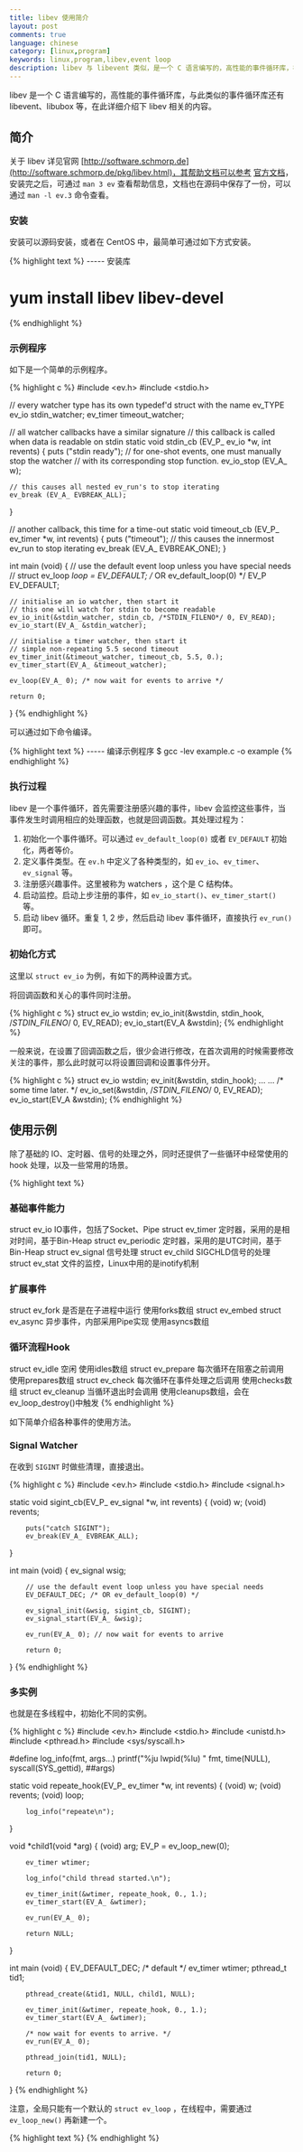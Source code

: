 ```yaml
---
title: libev 使用简介
layout: post
comments: true
language: chinese
category: [linux,program]
keywords: linux,program,libev,event loop
description: libev 与 libevent 类似，是一个 C 语言编写的，高性能的事件循环库，在此详细介绍下。
---
```


libev 是一个 C 语言编写的，高性能的事件循环库，与此类似的事件循环库还有 libevent、libubox 等，在此详细介绍下 libev 相关的内容。

<!-- more -->

## 简介

关于 libev 详见官网 [http://software.schmorp.de](http://software.schmorp.de/pkg/libev.html)，其帮助文档可以参考 [官方文档](http://pod.tst.eu/http://cvs.schmorp.de/libev/ev.pod)，安装完之后，可通过 `man 3 ev` 查看帮助信息，文档也在源码中保存了一份，可以通过 `man -l ev.3` 命令查看。

### 安装

安装可以源码安装，或者在 CentOS 中，最简单可通过如下方式安装。

{% highlight text %}
----- 安装库
# yum install libev libev-devel
{% endhighlight %}

### 示例程序

如下是一个简单的示例程序。

{% highlight c %}
#include <ev.h>
#include <stdio.h>

// every watcher type has its own typedef'd struct with the name ev_TYPE
ev_io stdin_watcher;
ev_timer timeout_watcher;

// all watcher callbacks have a similar signature
// this callback is called when data is readable on stdin
static void stdin_cb (EV_P_ ev_io *w, int revents)
{
	puts ("stdin ready");
	// for one-shot events, one must manually stop the watcher
	// with its corresponding stop function.
	ev_io_stop (EV_A_ w);

	// this causes all nested ev_run's to stop iterating
	ev_break (EV_A_ EVBREAK_ALL);
}

// another callback, this time for a time-out
static void timeout_cb (EV_P_ ev_timer *w, int revents)
{
	puts ("timeout");
	// this causes the innermost ev_run to stop iterating
	ev_break (EV_A_ EVBREAK_ONE);
}

int main (void)
{
	// use the default event loop unless you have special needs
	// struct ev_loop *loop = EV_DEFAULT; /* OR ev_default_loop(0) */
	EV_P EV_DEFAULT; 

	// initialise an io watcher, then start it
	// this one will watch for stdin to become readable
	ev_io_init(&stdin_watcher, stdin_cb, /*STDIN_FILENO*/ 0, EV_READ);
	ev_io_start(EV_A_ &stdin_watcher);

	// initialise a timer watcher, then start it
	// simple non-repeating 5.5 second timeout
	ev_timer_init(&timeout_watcher, timeout_cb, 5.5, 0.);
	ev_timer_start(EV_A_ &timeout_watcher);

	ev_loop(EV_A_ 0); /* now wait for events to arrive */

	return 0;
}
{% endhighlight %}

可以通过如下命令编译。

{% highlight text %}
----- 编译示例程序
$ gcc -lev example.c -o example
{% endhighlight %}

### 执行过程

libev 是一个事件循环，首先需要注册感兴趣的事件，libev 会监控这些事件，当事件发生时调用相应的处理函数，也就是回调函数。其处理过程为：

1. 初始化一个事件循环。可以通过 `ev_default_loop(0)` 或者 `EV_DEFAULT` 初始化，两者等价。
2. 定义事件类型。在 `ev.h` 中定义了各种类型的，如 `ev_io`、`ev_timer`、`ev_signal` 等。
3. 注册感兴趣事件。这里被称为 watchers ，这个是 C 结构体。
4. 启动监控。启动上步注册的事件，如 `ev_io_start()`、`ev_timer_start()` 等。
5. 启动 libev 循环。重复 1, 2 步，然后启动 libev 事件循环，直接执行 `ev_run()` 即可。

### 初始化方式

这里以 `struct ev_io` 为例，有如下的两种设置方式。

将回调函数和关心的事件同时注册。

{% highlight c %}
struct ev_io wstdin;
ev_io_init(&wstdin, stdin_hook, /*STDIN_FILENO*/ 0, EV_READ);
ev_io_start(EV_A &wstdin);
{% endhighlight %}

一般来说，在设置了回调函数之后，很少会进行修改，在首次调用的时候需要修改关注的事件，那么此时就可以将设置回调和设置事件分开。

{% highlight c %}
struct ev_io wstdin;
ev_init(&wstdin, stdin_hook);
... ... /* some time later. */
ev_io_set(&wstdin, /*STDIN_FILENO*/ 0, EV_READ);
ev_io_start(EV_A &wstdin);
{% endhighlight %}


## 使用示例

除了基础的 IO、定时器、信号的处理之外，同时还提供了一些循环中经常使用的 hook 处理，以及一些常用的场景。

{% highlight text %}
### 基础事件能力
struct ev_io        IO事件，包括了Socket、Pipe
struct ev_timer     定时器，采用的是相对时间，基于Bin-Heap
struct ev_periodic  定时器，采用的是UTC时间，基于Bin-Heap
struct ev_signal    信号处理
struct ev_child     SIGCHLD信号的处理
struct ev_stat      文件的监控，Linux中用的是inotify机制

### 扩展事件
struct ev_fork      是否是在子进程中运行 使用forks数组
struct ev_embed
struct ev_async     异步事件，内部采用Pipe实现 使用asyncs数组

### 循环流程Hook
struct ev_idle      空闲 使用idles数组
struct ev_prepare   每次循环在阻塞之前调用 使用prepares数组
struct ev_check     每次循环在事件处理之后调用 使用checks数组
struct ev_cleanup   当循环退出时会调用 使用cleanups数组，会在ev_loop_destroy()中触发
{% endhighlight %}

<!--
ev_fork 每个循环会检查 PID 是否被修改，如果被修改了，一般意味着到了子进程中运行。在主循环中会检测，同时可以通过 `ev_loop_fork()` 触发。

注意，检测 PID 是否被修改是必选的，用来处理在子进程中的事件处理，也就是会调用 `loop_fork()` 函数。

https://www.cnblogs.com/wunaozai/p/3955156.html
https://blog.csdn.net/yahstudio/article/details/48681481

http://oserror.com/backend/libeasy-all/

内部会维护一个 Pipe ，用于异步事件和信号处理，当然信号也可以采用类似 eventfd 的方式处理，如果都使用 Pipe ，两者会复用。

EV_FREQUENT_CHECK; 检查是否合法
-->

如下简单介绍各种事件的使用方法。

### Signal Watcher

在收到 `SIGINT` 时做些清理，直接退出。

{% highlight c %}
#include <ev.h>
#include <stdio.h>
#include <signal.h>

static void sigint_cb(EV_P_ ev_signal *w, int revents)
{
        (void) w;
        (void) revents;

        puts("catch SIGINT");
        ev_break(EV_A_ EVBREAK_ALL);
}

int main (void)
{
        ev_signal wsig;

        // use the default event loop unless you have special needs
        EV_DEFAULT_DEC; /* OR ev_default_loop(0) */

        ev_signal_init(&wsig, sigint_cb, SIGINT);
        ev_signal_start(EV_A_ &wsig);

        ev_run(EV_A_ 0); // now wait for events to arrive

        return 0;
}
{% endhighlight %}

### 多实例

也就是在多线程中，初始化不同的实例。

{% highlight c %}
#include <ev.h>
#include <stdio.h>
#include <unistd.h>
#include <pthread.h>
#include <sys/syscall.h>

#define log_info(fmt, args...) printf("%ju lwpid(%lu) " fmt, time(NULL), syscall(SYS_gettid), ##args)

static void repeate_hook(EV_P_ ev_timer *w, int revents)
{
        (void) w;
        (void) revents;
        (void) loop;

        log_info("repeate\n");
}

void *child1(void *arg)
{
        (void) arg;
        EV_P = ev_loop_new(0);

        ev_timer wtimer;

        log_info("child thread started.\n");

        ev_timer_init(&wtimer, repeate_hook, 0., 1.);
        ev_timer_start(EV_A_ &wtimer);

        ev_run(EV_A_ 0);

        return NULL;
}

int main (void)
{
        EV_DEFAULT_DEC; /* default */
        ev_timer wtimer;
        pthread_t tid1;

        pthread_create(&tid1, NULL, child1, NULL);

        ev_timer_init(&wtimer, repeate_hook, 0., 1.);
        ev_timer_start(EV_A_ &wtimer);

        /* now wait for events to arrive. */
        ev_run(EV_A_ 0);

        pthread_join(tid1, NULL);

        return 0;
}
{% endhighlight %}

注意，全局只能有一个默认的 `struct ev_loop` ，在线程中，需要通过 `ev_loop_new()` 再新建一个。

{% highlight text %}
{% endhighlight %}
